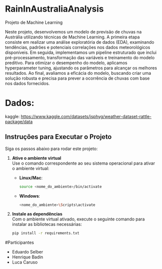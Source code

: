 # RainInAustraliaAnalysis
Projeto de Machine Learning

Neste projeto, desenvolvemos um modelo de previsão de chuvas na Austrália utilizando técnicas de Machine Learning. A primeira etapa consiste em realizar uma análise exploratória de dados (EDA), examinando tendências, padrões e potenciais correlações nos dados meteorológicos disponíveis. Em seguida, implementamos um pipeline estruturado que inclui pré-processamento, transformação das variáveis e treinamento do modelo preditivo. Para otimizar o desempenho do modelo, aplicamos hyperparameter tuning, ajustando os parâmetros para alcançar os melhores resultados. Ao final, avaliamos a eficácia do modelo, buscando criar uma solução robusta e precisa para prever a ocorrência de chuvas com base nos dados fornecidos.

# Dados:
kaggle: https://www.kaggle.com/datasets/jsphyg/weather-dataset-rattle-package/data

## Instruções para Executar o Projeto  

Siga os passos abaixo para rodar este projeto:  

1. **Ative o ambiente virtual**  
   Use o comando correspondente ao seu sistema operacional para ativar o ambiente virtual:  
   - **Linux/Mac**:  
     ```bash
     source <nome_do_ambiente>/bin/activate
     ```  
   - **Windows**:  
     ```bash
     <nome_do_ambiente>\Scripts\activate
     ```  

2. **Instale as dependências**  
   Com o ambiente virtual ativado, execute o seguinte comando para instalar as bibliotecas necessárias:  
   ```bash
   pip install -r requirements.txt

#Participantes
- Eduardo Selber
- Henrique Badin
- Luca Caruso
